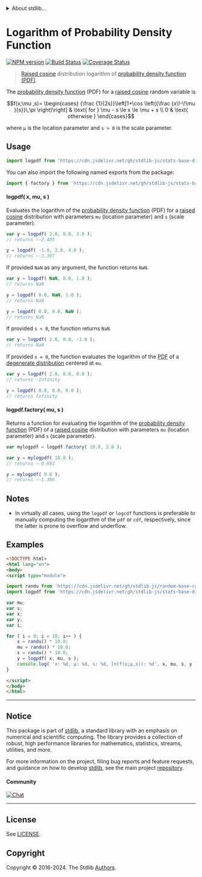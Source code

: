 <!--

@license Apache-2.0

Copyright (c) 2018 The Stdlib Authors.

Licensed under the Apache License, Version 2.0 (the "License");
you may not use this file except in compliance with the License.
You may obtain a copy of the License at

   http://www.apache.org/licenses/LICENSE-2.0

Unless required by applicable law or agreed to in writing, software
distributed under the License is distributed on an "AS IS" BASIS,
WITHOUT WARRANTIES OR CONDITIONS OF ANY KIND, either express or implied.
See the License for the specific language governing permissions and
limitations under the License.

-->


<details>
  <summary>
    About stdlib...
  </summary>
  <p>We believe in a future in which the web is a preferred environment for numerical computation. To help realize this future, we've built stdlib. stdlib is a standard library, with an emphasis on numerical and scientific computation, written in JavaScript (and C) for execution in browsers and in Node.js.</p>
  <p>The library is fully decomposable, being architected in such a way that you can swap out and mix and match APIs and functionality to cater to your exact preferences and use cases.</p>
  <p>When you use stdlib, you can be absolutely certain that you are using the most thorough, rigorous, well-written, studied, documented, tested, measured, and high-quality code out there.</p>
  <p>To join us in bringing numerical computing to the web, get started by checking us out on <a href="https://github.com/stdlib-js/stdlib">GitHub</a>, and please consider <a href="https://opencollective.com/stdlib">financially supporting stdlib</a>. We greatly appreciate your continued support!</p>
</details>

# Logarithm of Probability Density Function

[![NPM version][npm-image]][npm-url] [![Build Status][test-image]][test-url] [![Coverage Status][coverage-image]][coverage-url] <!-- [![dependencies][dependencies-image]][dependencies-url] -->

> [Raised cosine][cosine-distribution] distribution logarithm of [probability density function (PDF)][pdf].

<section class="intro">

The [probability density function][pdf] (PDF) for a [raised cosine][cosine-distribution] random variable is

<!-- <equation class="equation" label="eq:cosine_pdf" align="center" raw="f(x;\mu ,s)= \begin{cases} {\frac {1}{2s}}\left[1+\cos \left({\frac {x\!-\!\mu }{s}}\,\pi \right)\right] & \text{ for } \mu - s \le x \le \mu + s \\ 0 & \text{ otherwise } \end{cases}" alt="Probability density function (PDF) for a raised cosine distribution."> -->

```math
f(x;\mu ,s)= \begin{cases} {\frac {1}{2s}}\left[1+\cos \left({\frac {x\!-\!\mu }{s}}\,\pi \right)\right] & \text{ for } \mu - s \le x \le \mu + s \\ 0 & \text{ otherwise } \end{cases}
```

<!-- <div class="equation" align="center" data-raw-text="f(x;\mu ,s)= \begin{cases} {\frac {1}{2s}}\left[1+\cos \left({\frac {x\!-\!\mu }{s}}\,\pi \right)\right] &amp; \text{ for } \mu - s \le x \le \mu + s \\ 0 &amp; \text{ otherwise } \end{cases}" data-equation="eq:cosine_pdf">
    <img src="https://cdn.jsdelivr.net/gh/stdlib-js/stdlib@591cf9d5c3a0cd3c1ceec961e5c49d73a68374cb/lib/node_modules/@stdlib/stats/base/dists/cosine/logpdf/docs/img/equation_cosine_pdf.svg" alt="Probability density function (PDF) for a raised cosine distribution.">
    <br>
</div> -->

<!-- </equation> -->

where `μ` is the location parameter and `s > 0` is the scale parameter.

</section>

<!-- /.intro -->



<section class="usage">

## Usage

```javascript
import logpdf from 'https://cdn.jsdelivr.net/gh/stdlib-js/stats-base-dists-cosine-logpdf@esm/index.mjs';
```

You can also import the following named exports from the package:

```javascript
import { factory } from 'https://cdn.jsdelivr.net/gh/stdlib-js/stats-base-dists-cosine-logpdf@esm/index.mjs';
```

#### logpdf( x, mu, s )

Evaluates the logarithm of the [probability density function][pdf] (PDF) for a [raised cosine][cosine-distribution] distribution with parameters `mu` (location parameter) and `s` (scale parameter).

```javascript
var y = logpdf( 2.0, 0.0, 3.0 );
// returns ~-2.485

y = logpdf( -1.0, 2.0, 4.0 );
// returns ~-3.307
```

If provided `NaN` as any argument, the function returns `NaN`.

```javascript
var y = logpdf( NaN, 0.0, 1.0 );
// returns NaN

y = logpdf( 0.0, NaN, 1.0 );
// returns NaN

y = logpdf( 0.0, 0.0, NaN );
// returns NaN
```

If provided `s < 0`, the function returns `NaN`.

```javascript
var y = logpdf( 2.0, 0.0, -1.0 );
// returns NaN
```

If provided `s = 0`, the function evaluates the logarithm of the [PDF][pdf] of a [degenerate distribution][degenerate-distribution] centered at `mu`.

```javascript
var y = logpdf( 2.0, 8.0, 0.0 );
// returns -Infinity

y = logpdf( 8.0, 8.0, 0.0 );
// returns Infinity
```

#### logpdf.factory( mu, s )

Returns a function for evaluating the logarithm of the [probability density function][pdf] (PDF) of a [raised cosine][cosine-distribution] distribution with parameters `mu` (location parameter) and `s` (scale parameter).

```javascript
var mylogpdf = logpdf.factory( 10.0, 2.0 );

var y = mylogpdf( 10.0 );
// returns ~-0.693

y = mylogpdf( 9.0 );
// returns ~-1.386
```

</section>

<!-- /.usage -->

<section class="notes">

## Notes

-   In virtually all cases, using the `logpdf` or `logcdf` functions is preferable to manually computing the logarithm of the `pdf` or `cdf`, respectively, since the latter is prone to overflow and underflow.

</section>

<!-- /.notes -->

<section class="examples">

## Examples

<!-- eslint no-undef: "error" -->

```html
<!DOCTYPE html>
<html lang="en">
<body>
<script type="module">

import randu from 'https://cdn.jsdelivr.net/gh/stdlib-js/random-base-randu@esm/index.mjs';
import logpdf from 'https://cdn.jsdelivr.net/gh/stdlib-js/stats-base-dists-cosine-logpdf@esm/index.mjs';

var mu;
var s;
var x;
var y;
var i;

for ( i = 0; i < 10; i++ ) {
    x = randu() * 10.0;
    mu = randu() * 10.0;
    s = randu() * 10.0;
    y = logpdf( x, mu, s );
    console.log( 'x: %d, µ: %d, s: %d, ln(f(x;µ,s)): %d', x, mu, s, y );
}

</script>
</body>
</html>
```

</section>

<!-- /.examples -->

<!-- Section for related `stdlib` packages. Do not manually edit this section, as it is automatically populated. -->

<section class="related">

</section>

<!-- /.related -->

<!-- Section for all links. Make sure to keep an empty line after the `section` element and another before the `/section` close. -->


<section class="main-repo" >

* * *

## Notice

This package is part of [stdlib][stdlib], a standard library with an emphasis on numerical and scientific computing. The library provides a collection of robust, high performance libraries for mathematics, statistics, streams, utilities, and more.

For more information on the project, filing bug reports and feature requests, and guidance on how to develop [stdlib][stdlib], see the main project [repository][stdlib].

#### Community

[![Chat][chat-image]][chat-url]

---

## License

See [LICENSE][stdlib-license].


## Copyright

Copyright &copy; 2016-2024. The Stdlib [Authors][stdlib-authors].

</section>

<!-- /.stdlib -->

<!-- Section for all links. Make sure to keep an empty line after the `section` element and another before the `/section` close. -->

<section class="links">

[npm-image]: http://img.shields.io/npm/v/@stdlib/stats-base-dists-cosine-logpdf.svg
[npm-url]: https://npmjs.org/package/@stdlib/stats-base-dists-cosine-logpdf

[test-image]: https://github.com/stdlib-js/stats-base-dists-cosine-logpdf/actions/workflows/test.yml/badge.svg?branch=main
[test-url]: https://github.com/stdlib-js/stats-base-dists-cosine-logpdf/actions/workflows/test.yml?query=branch:main

[coverage-image]: https://img.shields.io/codecov/c/github/stdlib-js/stats-base-dists-cosine-logpdf/main.svg
[coverage-url]: https://codecov.io/github/stdlib-js/stats-base-dists-cosine-logpdf?branch=main

<!--

[dependencies-image]: https://img.shields.io/david/stdlib-js/stats-base-dists-cosine-logpdf.svg
[dependencies-url]: https://david-dm.org/stdlib-js/stats-base-dists-cosine-logpdf/main

-->

[chat-image]: https://img.shields.io/gitter/room/stdlib-js/stdlib.svg
[chat-url]: https://app.gitter.im/#/room/#stdlib-js_stdlib:gitter.im

[stdlib]: https://github.com/stdlib-js/stdlib

[stdlib-authors]: https://github.com/stdlib-js/stdlib/graphs/contributors

[umd]: https://github.com/umdjs/umd
[es-module]: https://developer.mozilla.org/en-US/docs/Web/JavaScript/Guide/Modules

[deno-url]: https://github.com/stdlib-js/stats-base-dists-cosine-logpdf/tree/deno
[deno-readme]: https://github.com/stdlib-js/stats-base-dists-cosine-logpdf/blob/deno/README.md
[umd-url]: https://github.com/stdlib-js/stats-base-dists-cosine-logpdf/tree/umd
[umd-readme]: https://github.com/stdlib-js/stats-base-dists-cosine-logpdf/blob/umd/README.md
[esm-url]: https://github.com/stdlib-js/stats-base-dists-cosine-logpdf/tree/esm
[esm-readme]: https://github.com/stdlib-js/stats-base-dists-cosine-logpdf/blob/esm/README.md
[branches-url]: https://github.com/stdlib-js/stats-base-dists-cosine-logpdf/blob/main/branches.md

[stdlib-license]: https://raw.githubusercontent.com/stdlib-js/stats-base-dists-cosine-logpdf/main/LICENSE

[cosine-distribution]: https://en.wikipedia.org/wiki/Raised_cosine_distribution

[pdf]: https://en.wikipedia.org/wiki/Probability_density_function

[degenerate-distribution]: https://en.wikipedia.org/wiki/Degenerate_distribution

</section>

<!-- /.links -->
